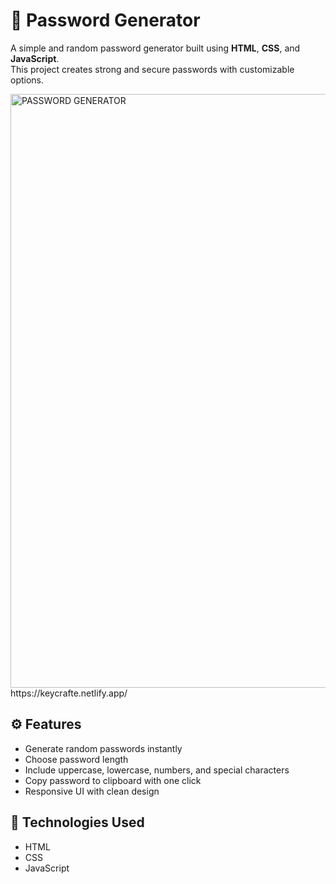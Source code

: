 # 🔐 Password Generator

A simple and random password generator built using **HTML**, **CSS**, and **JavaScript**.  
This project creates strong and secure passwords with customizable options.

<img width="950" alt="PASSWORD GENERATOR" src="https://github.com/user-attachments/assets/18915641-37ec-4a61-98c6-dc493f2b5ece" />
https://keycrafte.netlify.app/



## ⚙️ Features

- Generate random passwords instantly
- Choose password length
- Include uppercase, lowercase, numbers, and special characters
- Copy password to clipboard with one click
- Responsive UI with clean design

## 🚀 Technologies Used

- HTML
- CSS
- JavaScript


